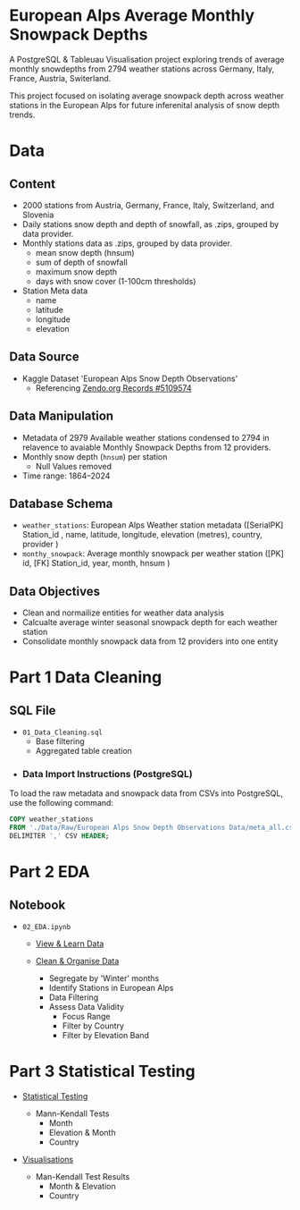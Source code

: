 # European Alps Average Monthly Snowpack Depths
A PostgreSQL & Tableuau Visualisation project exploring trends of average monthly snowdepths from 2794 weather stations across Germany, Italy, France, Austria, Switerland.

This project focused on isolating average snowpack depth across weather stations in the European Alps for future inferenital analysis of snow depth trends.

# Data 

## Content
- 2000 stations from Austria, Germany, France, Italy, Switzerland, and Slovenia
- Daily stations snow depth and depth of snowfall, as .zips, grouped by data provider. 
- Monthly stations data as .zips, grouped by data provider. 
  - mean snow depth (hnsum)
  - sum of depth of snowfall
  - maximum snow depth
  - days with snow cover (1-100cm thresholds)
- Station Meta data
  - name
  - latitude
  - longitude
  - elevation

## Data Source
- Kaggle Dataset 'European Alps Snow Depth Observations'
  - Referencing [Zendo.org Records #5109574](https://zenodo.org/records/5109574)

   
## Data Manipulation

- Metadata of 2979 Available weather stations condensed to 2794 in relavence to avaiable Monthly Snowpack Depths from 12 providers. 
- Monthly snow depth (`hnsum`) per station
  - Null Values removed
- Time range: 1864–2024

## Database Schema

- `weather_stations`: European Alps Weather station metadata
    ([SerialPK] Station_id ,
    name, 
    latitude, 
    longitude, 
    elevation (metres), 
    country, 
    provider )
- `monthy_snowpack`: Average monthly snowpack per weather station
    ([PK] id,
    [FK] Station_id,
    year,
    month,
    hnsum 
    )


## Data Objectives
- Clean and normailize entities for weather data analysis
- Calcualte average winter seasonal snowpack depth for each weather station
- Consolidate monthly snowpack data from 12 providers into one entity


# Part 1 Data Cleaning

## SQL File
- `01_Data_Cleaning.sql`
  - Base filtering
  - Aggregated table creation
- ### Data Import Instructions (PostgreSQL)

To load the raw metadata and snowpack data from CSVs into PostgreSQL, use the following command:

```sql
COPY weather_stations
FROM './Data/Raw/European Alps Snow Depth Observations Data/meta_all.csv'
DELIMITER ',' CSV HEADER;
```

# Part 2 EDA

## Notebook
- `02_EDA.ipynb`
  - [View & Learn Data](##view--learn-data)

  - [Clean & Organise Data](##clean--organise-data)
      - Segregate by 'Winter' months
      - Identify Stations in European Alps
      - Data Filtering
      - Assess Data Validity
          - Focus Range
          - Filter by Country
          - Filter by Elevation Band

# Part 3 Statistical Testing

  - [Statistical Testing](##statistical-testing)
      - Mann-Kendall Tests
          - Month
          - Elevation & Month
          - Country

  - [Visualisations](##visualisations)
      - Man-Kendall Test Results
          - Month & Elevation
          - Country



  
